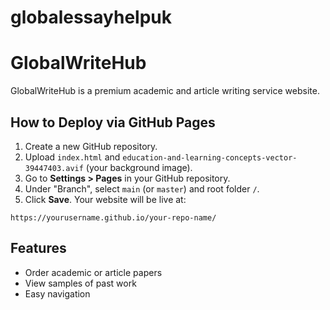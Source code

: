 # globalessayhelpuk
# GlobalWriteHub

GlobalWriteHub is a premium academic and article writing service website.

## How to Deploy via GitHub Pages

1. Create a new GitHub repository.
2. Upload `index.html` and `education-and-learning-concepts-vector-39447403.avif` (your background image).
3. Go to **Settings > Pages** in your GitHub repository.
4. Under "Branch", select `main` (or `master`) and root folder `/`.
5. Click **Save**. Your website will be live at:

```
https://yourusername.github.io/your-repo-name/
```

## Features

- Order academic or article papers
- View samples of past work
- Easy navigation
